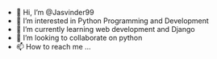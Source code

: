 - 👋 Hi, I’m @Jasvinder99
- 👀 I’m interested in Python Programming and Development
- 🌱 I’m currently learning web development and Django
- 💞️ I’m looking to collaborate on python
- 📫 How to reach me ...

<!---
Jasvinder99/Jasvinder99 is a ✨ special ✨ repository because its `README.md` (this file) appears on your GitHub profile.
You can click the Preview link to take a look at your changes.
--->
